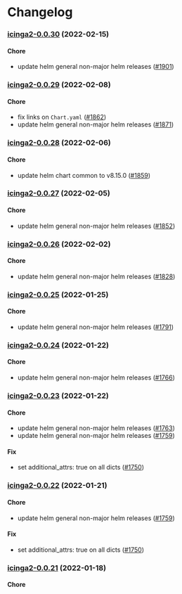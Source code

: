 # Changelog<br>


<a name="icinga2-0.0.30"></a>
### [icinga2-0.0.30](https://github.com/truecharts/apps/compare/icinga2-0.0.29...icinga2-0.0.30) (2022-02-15)

#### Chore

* update helm general non-major helm releases ([#1901](https://github.com/truecharts/apps/issues/1901))



<a name="icinga2-0.0.29"></a>
### [icinga2-0.0.29](https://github.com/truecharts/apps/compare/icinga2-0.0.28...icinga2-0.0.29) (2022-02-08)

#### Chore

* fix links on `Chart.yaml` ([#1862](https://github.com/truecharts/apps/issues/1862))
* update helm general non-major helm releases ([#1871](https://github.com/truecharts/apps/issues/1871))



<a name="icinga2-0.0.28"></a>
### [icinga2-0.0.28](https://github.com/truecharts/apps/compare/icinga2-0.0.27...icinga2-0.0.28) (2022-02-06)

#### Chore

* update helm chart common to v8.15.0 ([#1859](https://github.com/truecharts/apps/issues/1859))



<a name="icinga2-0.0.27"></a>
### [icinga2-0.0.27](https://github.com/truecharts/apps/compare/icinga2-0.0.26...icinga2-0.0.27) (2022-02-05)

#### Chore

* update helm general non-major helm releases ([#1852](https://github.com/truecharts/apps/issues/1852))



<a name="icinga2-0.0.26"></a>
### [icinga2-0.0.26](https://github.com/truecharts/apps/compare/icinga2-0.0.25...icinga2-0.0.26) (2022-02-02)

#### Chore

* update helm general non-major helm releases ([#1828](https://github.com/truecharts/apps/issues/1828))



<a name="icinga2-0.0.25"></a>
### [icinga2-0.0.25](https://github.com/truecharts/apps/compare/icinga2-0.0.24...icinga2-0.0.25) (2022-01-25)

#### Chore

* update helm general non-major helm releases ([#1791](https://github.com/truecharts/apps/issues/1791))



<a name="icinga2-0.0.24"></a>
### [icinga2-0.0.24](https://github.com/truecharts/apps/compare/icinga2-0.0.23...icinga2-0.0.24) (2022-01-22)

#### Chore

* update helm general non-major helm releases ([#1766](https://github.com/truecharts/apps/issues/1766))



<a name="icinga2-0.0.23"></a>
### [icinga2-0.0.23](https://github.com/truecharts/apps/compare/icinga2-0.0.21...icinga2-0.0.23) (2022-01-22)

#### Chore

* update helm general non-major helm releases ([#1763](https://github.com/truecharts/apps/issues/1763))
* update helm general non-major helm releases ([#1759](https://github.com/truecharts/apps/issues/1759))

#### Fix

* set additional_attrs: true on all dicts ([#1750](https://github.com/truecharts/apps/issues/1750))



<a name="icinga2-0.0.22"></a>
### [icinga2-0.0.22](https://github.com/truecharts/apps/compare/icinga2-0.0.21...icinga2-0.0.22) (2022-01-21)

#### Chore

* update helm general non-major helm releases ([#1759](https://github.com/truecharts/apps/issues/1759))

#### Fix

* set additional_attrs: true on all dicts ([#1750](https://github.com/truecharts/apps/issues/1750))



<a name="icinga2-0.0.21"></a>
### [icinga2-0.0.21](https://github.com/truecharts/apps/compare/icinga2-0.0.20...icinga2-0.0.21) (2022-01-18)

#### Chore

